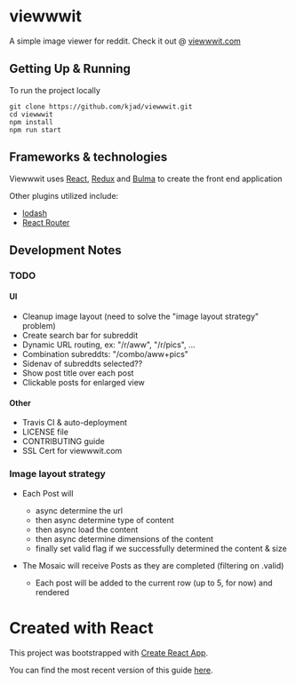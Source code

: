 # viewwwit

A simple image viewer for reddit. Check it out @ [viewwwit.com](http://viewwwit.com/ "viewwwit.com")

## Getting Up & Running

To run the project locally
```
git clone https://github.com/kjad/viewwwit.git
cd viewwwit
npm install
npm run start
```

## Frameworks & technologies

Viewwwit uses [React](https://reactjs.org/), [Redux](http://redux.js.org/) and [Bulma](https://bulma.io/) to create the front end application

Other plugins utilized include:
- [lodash](https://lodash.com/)
- [React Router](https://github.com/ReactTraining/react-router)

## Development Notes

### TODO

#### UI
- Cleanup image layout (need to solve the "image layout strategy" problem)
- Create search bar for subreddit
- Dynamic URL routing, ex: "/r/aww", "/r/pics", ...
- Combination subreddts: "/combo/aww+pics"
- Sidenav of subreddts selected??
- Show post title over each post
- Clickable posts for enlarged view

#### Other
- Travis CI & auto-deployment
- LICENSE file
- CONTRIBUTING guide
- SSL Cert for viewwwit.com

### Image layout strategy
- Each Post will
  - async determine the url
  - then async determine type of content
  - then async load the content
  - then async determine dimensions of the content
  - finally set valid flag if we successfully determined the content & size

- The Mosaic will receive Posts as they are completed (filtering on .valid)
  - Each post will be added to the current row (up to 5, for now) and rendered

# Created with React

This project was bootstrapped with [Create React App](https://github.com/facebookincubator/create-react-app).

You can find the most recent version of this guide [here](https://github.com/facebookincubator/create-react-app/blob/master/packages/react-scripts/template/README.md).
